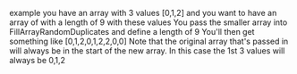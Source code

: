 example
you have an array with 3 values [0,1,2]
and you want to have an array of with a length of 9 with these values
You pass the smaller array into FillArrayRandomDuplicates and define a length of 9
You'll then get something like [0,1,2,0,1,2,2,0,0]
Note that the original array that's passed in will always be in the start of the new array. In this case the 1st 3 values will always be 0,1,2
